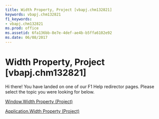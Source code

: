 ```yaml
---
title: Width Property, Project [vbapj.chm132821]
keywords: vbapj.chm132821
f1_keywords:
- vbapj.chm132821
ms.prod: office
ms.assetid: 6fa136bb-8e7e-4def-ae4b-b5ffa6102e92
ms.date: 06/08/2017
---
```



# Width Property, Project [vbapj.chm132821]

Hi there! You have landed on one of our F1 Help redirector pages. Please select the topic you were looking for below.

[Window.Width Property (Project)](http://msdn.microsoft.com/library/17623ed8-1d96-1b43-56f0-119e7a7b51d8%28Office.15%29.aspx)

[Application.Width Property (Project)](http://msdn.microsoft.com/library/ee52fc37-ff4e-5e86-77ac-7d60b65397ef%28Office.15%29.aspx)


